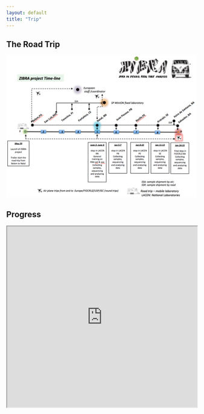 ```yaml
---
layout: default
title: "Trip"
---
```


## The Road Trip

<img src="/images/roadtrip.png" alt="Schematic of the road trip" />

## Progress

<iframe src="https://www.google.com/maps/d/embed?mid=1OrLqyngBVD1pAm1lN0TSoiOQZjI" width="100%" height="480"></iframe>

